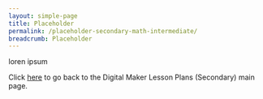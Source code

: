 ```yaml
---
layout: simple-page
title: Placeholder
permalink: /placeholder-secondary-math-intermediate/
breadcrumb: Placeholder
---
```


loren ipsum

Click [here](/in-schools/digital-maker/lesson-ideas-secondary/) to go back to the Digital Maker Lesson Plans (Secondary) main page.
